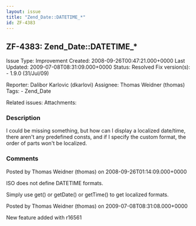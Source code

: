 ```yaml
---
layout: issue
title: "Zend_Date::DATETIME_*"
id: ZF-4383
---
```


ZF-4383: Zend\_Date::DATETIME\_\*
---------------------------------

 Issue Type: Improvement Created: 2008-09-26T00:47:21.000+0000 Last Updated: 2009-07-08T08:31:09.000+0000 Status: Resolved Fix version(s): - 1.9.0 (31/Jul/09)
 
 Reporter:  Dalibor Karlovic (dkarlovi)  Assignee:  Thomas Weidner (thomas)  Tags: - Zend\_Date
 
 Related issues: 
 Attachments: 
### Description

I could be missing something, but how can I display a localized date/time, there aren't any predefined consts, and if I specify the custom format, the order of parts won't be localized.

 

 

### Comments

Posted by Thomas Weidner (thomas) on 2008-09-26T01:14:09.000+0000

ISO does not define DATETIME formats.

Simply use get() or getDate() or getTime() to get localized formats.

 

 

Posted by Thomas Weidner (thomas) on 2009-07-08T08:31:08.000+0000

New feature added with r16561

 

 